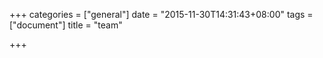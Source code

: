 +++
categories = ["general"]
date = "2015-11-30T14:31:43+08:00"
tags = ["document"]
title = "team"

+++

